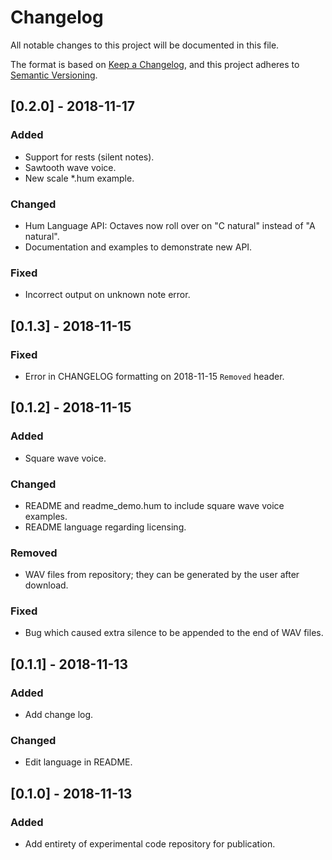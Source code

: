 # Changelog
All notable changes to this project will be documented in this file.

The format is based on [Keep a Changelog](https://keepachangelog.com/en/1.0.0/),
and this project adheres to [Semantic Versioning](https://semver.org/spec/v2.0.0.html).

## [0.2.0] - 2018-11-17
### Added
- Support for rests (silent notes).
- Sawtooth wave voice.
- New scale \*.hum example.

### Changed
- Hum Language API: Octaves now roll over on "C natural" instead of "A natural".
- Documentation and examples to demonstrate new API.

### Fixed
- Incorrect output on unknown note error.

## [0.1.3] - 2018-11-15
### Fixed
- Error in CHANGELOG formatting on 2018-11-15 `Removed` header.

## [0.1.2] - 2018-11-15
### Added
- Square wave voice.

### Changed
- README and readme_demo.hum to include square wave voice examples.
- README language regarding licensing.

### Removed
- WAV files from repository; they can be generated by the user after download.

### Fixed
- Bug which caused extra silence to be appended to the end of WAV files.

## [0.1.1] - 2018-11-13
### Added
- Add change log.

### Changed
- Edit language in README.

## [0.1.0] - 2018-11-13
### Added
- Add entirety of experimental code repository for publication.
